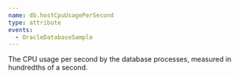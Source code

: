 ```yaml
---
name: db.hostCpuUsagePerSecond
type: attribute
events:
  - OracleDatabaseSample
---
```


The CPU usage per second by the database processes, measured in hundredths of a second.